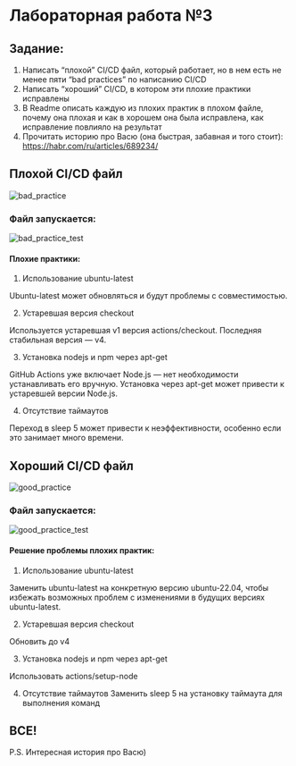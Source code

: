# Лабораторная работа №3

## Задание:
1. Написать “плохой” CI/CD файл, который работает, но в нем есть не менее пяти “bad practices” по написанию CI/CD
2. Написать “хороший” CI/CD, в котором эти плохие практики исправлены
3. В Readme описать каждую из плохих практик в плохом файле, почему она плохая и как в хорошем она была исправлена, как исправление повлияло на результат
4. Прочитать историю про Васю (она быстрая, забавная и того стоит): https://habr.com/ru/articles/689234/

## Плохой CI/CD файл
![bad_practice](https://github.com/user-attachments/assets/3a5bc67e-4c5e-45fd-a98f-e4aa642c392e)


### Файл запускается:
![bad_practice_test](https://github.com/user-attachments/assets/8e3712b8-e6ea-4b1a-b922-c45afc64988e)

####  Плохие практики:
1.  Использование ubuntu-latest

Ubuntu-latest может обновляться и будут проблемы с совместимостью.

2. Устаревшая версия checkout

Используется устаревшая v1 версия actions/checkout. Последняя стабильная версия — v4.

3. Установка nodejs и npm через apt-get

GitHub Actions уже включает Node.js — нет необходимости устанавливать его вручную. Установка через apt-get может привести к устаревшей версии Node.js.

4. Отсутствие таймаутов

Переход в sleep 5 может привести к неэффективности, особенно если это занимает много времени.


## Хороший CI/CD файл
![good_practice](https://github.com/user-attachments/assets/4e7ca064-997b-45b0-b7f7-adbea50d4289)

### Файл запускается:
![good_practice_test](https://github.com/user-attachments/assets/0f953253-7f2e-4de7-8a17-bc72fe953eb3)


#### Решение проблемы плохих практик:
1. Использование ubuntu-latest

Заменить ubuntu-latest на конкретную версию ubuntu-22.04, чтобы избежать возможных проблем с изменениями в будущих версиях ubuntu-latest.

2.  Устаревшая версия checkout

Обновить до v4

3.  Установка nodejs и npm через apt-get

 Использовать actions/setup-node
 
4.  Отсутствие таймаутов
 Заменить sleep 5 на установку таймаута для выполнения команд

## ВСЕ!
P.S. Интересная история про Васю)

